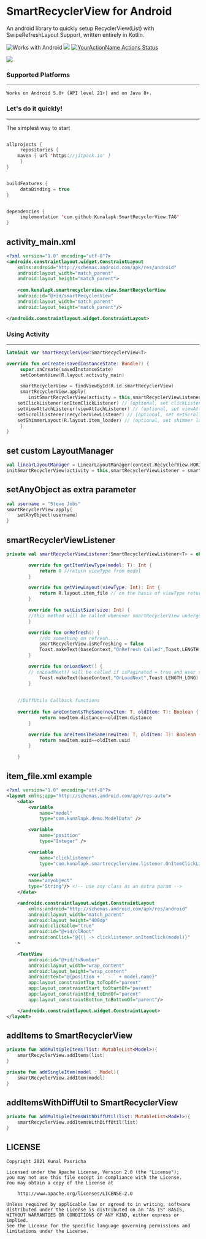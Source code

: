 # SmartRecyclerView for Android
An android library to quickly setup RecyclerView(List) with SwipeRefreshLayout Support, written entirely in Kotlin.

![Works with Android](https://img.shields.io/badge/Works_with-Android-green?style=flat-square)
[![](https://jitpack.io/v/Kunalapk/SmartRecyclerView.svg)](https://jitpack.io/#Kunalapk/SmartRecyclerView)
[![YourActionName Actions Status](https://github.com/Kunalapk/SmartRecyclerView/workflows/Android%20CI/badge.svg)](https://github.com/Kunalapk/SmartRecyclerView/actions)


<img src="https://media.makeameme.org/created/howd-you-do.jpg">

### Supported Platforms
-----------------------
```
Works on Android 5.0+ (API level 21+) and on Java 8+.
```

### Let's do it quickly!
---------------------------
The simplest way to start

```kotlin

allprojects {
     repositories {
	maven { url 'https://jitpack.io' }
     }
}


buildFeatures {
     dataBinding = true
}


dependencies {
     implementation 'com.github.Kunalapk:SmartRecyclerView:TAG'
}
```

## activity_main.xml
```xml
<?xml version="1.0" encoding="utf-8"?>
<androidx.constraintlayout.widget.ConstraintLayout
    xmlns:android="http://schemas.android.com/apk/res/android"
    android:layout_width="match_parent"
    android:layout_height="match_parent">
    
    <com.kunalapk.smartrecyclerview.view.SmartRecyclerView
	android:id="@+id/smartRecyclerView"
	android:layout_width="match_parent"
	android:layout_height="match_parent"/>

</androidx.constraintlayout.widget.ConstraintLayout>
```


### Using Activity
---------------------------

```kotlin
lateinit var smartRecyclerView:SmartRecyclerView<T>
```

```kotlin
override fun onCreate(savedInstanceState: Bundle?) {
     super.onCreate(savedInstanceState)
     setContentView(R.layout.activity_main)

     smartRecyclerView = findViewById(R.id.smartRecyclerView)
     smartRecyclerView.apply{
     	initSmartRecyclerView(activity = this,smartRecyclerViewListener = smartRecyclerViewListener,isPaginated = true)
	setClickListener(onItemClickListener) // (optional, set clickListener on recyclerview items)
	setViewAttachListener(viewAttachListener) // (optional, set viewAttachListener on recyclerview items)
	setScrollListener(recyclerViewListener) // (optional, set setScrollListener on recyclerview items)
	setShimmerLayout(R.layout.item_loader) // (optional, set shimmer layout while user waits for the data to load)
     }
}

```

## set custom LayoutManager
```kotlin
val linearLayoutManager = LinearLayoutManager(context,RecyclerView.HORIZONTAL,false)
initSmartRecyclerView(activity = this,smartRecyclerViewListener = smartRecyclerViewListener,isPaginated = true, layoutManager = linearLayoutManager)

```

## setAnyObject as extra parameter
```kotlin
val username = "Steve Jobs"
smartRecyclerView.apply{
    setAnyObject(username)
}
```

## smartRecyclerViewListener
```kotlin
private val smartRecyclerViewListener:SmartRecyclerViewListener<T> = object:SmartRecyclerViewListener<T>{

        override fun getItemViewType(model: T): Int {
            return 0 //return viewType from model
        }

        override fun getViewLayout(viewType: Int): Int {
            return R.layout.item_file // on the basis of viewType return the layout you want for the recyclerview item.
        }

        override fun setListSize(size: Int) {
	    //this method will be called whenever smartRecyclerView undergoes any operation.
        }

        override fun onRefresh() {
            //do something on refresh....
            smartRecyclerView.isRefreshing = false
            Toast.makeText(baseContext,"OnRefresh Called",Toast.LENGTH_LONG).show()
        }

        override fun onLoadNext() {
	    // onLoadNext() will be called if isPaginated = true and user scrolls to bottom or the smartRecyclerView.
            Toast.makeText(baseContext,"OnLoadNext",Toast.LENGTH_LONG).show()
        }
	
	
	//DiffUtils Callback functions
	
	override fun areContentsTheSame(newItem: T, oldItem: T): Boolean {
            return newItem.distance==oldItem.distance
        }

        override fun areItemsTheSame(newItem: T, oldItem: T): Boolean {
            return newItem.uuid==oldItem.uuid
        }

    }
```

## item_file.xml example
```xml
<?xml version="1.0" encoding="utf-8"?>
<layout xmlns:app="http://schemas.android.com/apk/res-auto">
    <data>
        <variable
            name="model"
            type="com.kunalapk.demo.ModelData" />

        <variable
            name="position"
            type="Integer" />

        <variable
            name="clicklistener"
            type="com.kunalapk.smartrecyclerview.listener.OnItemClickListener" />
	    
    	<variable
	    name="anyobject"
	    type="String"/> <!-- use any class as an extra param -->
    </data>

    <androidx.constraintlayout.widget.ConstraintLayout
        xmlns:android="http://schemas.android.com/apk/res/android"
        android:layout_width="match_parent"
        android:layout_height="400dp"
        android:clickable="true"
        android:id="@+id/clRoot"
        android:onClick="@{() -> clicklistener.onItemClick(model)}"
	>

	<TextView
	    android:id="@+id/tvNumber"
	    android:layout_width="wrap_content"
	    android:layout_height="wrap_content"
	    android:text="@{position + ` - ` + model.name}"
	    app:layout_constraintTop_toTopOf="parent"
	    app:layout_constraintStart_toStartOf="parent"
	    app:layout_constraintEnd_toEndOf="parent"
	    app:layout_constraintBottom_toBottomOf="parent"/>

    </androidx.constraintlayout.widget.ConstraintLayout>
</layout>
```

## addItems to SmartRecyclerView
```kotlin
private fun addMultipleItems(list: MutableList<Model>){
    smartRecyclerView.addItems(list)
}

private fun addSingleItem(model : Model){
    smartRecyclerView.addItem(model)
}

```

## addItemsWithDiffUtil to SmartRecyclerView

```kotlin
private fun addMultipleItemsWithDiffUtil(list: MutableList<Model>){
    smartRecyclerView.addItemsWithDiffUtil(list)
}

```

## LICENSE
	Copyright 2021 Kunal Pasricha

	Licensed under the Apache License, Version 2.0 (the "License");
	you may not use this file except in compliance with the License.
	You may obtain a copy of the License at

	    http://www.apache.org/licenses/LICENSE-2.0

	Unless required by applicable law or agreed to in writing, software
	distributed under the License is distributed on an "AS IS" BASIS,
	WITHOUT WARRANTIES OR CONDITIONS OF ANY KIND, either express or implied.
	See the License for the specific language governing permissions and
	limitations under the License.
